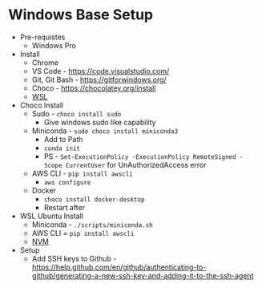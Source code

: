 # Windows Base Setup

* Pre-requistes
  * Windows Pro
* Install
  * Chrome
  * VS Code - https://code.visualstudio.com/
  * Git, Git Bash - https://gitforwindows.org/
  * Choco - https://chocolatey.org/install
  * [WSL](./docs/wsl-setup.md)
* Choco Install
  * Sudo - `choco install sudo` 
    * Give windows sudo like capability
  * Miniconda - `sudo choco install miniconda3`
    * Add to Path 
    * `conda init`
    * PS - `Set-ExecutionPolicy -ExecutionPolicy RemoteSigned -Scope CurrentUser` for UnAuthorizedAccess error
  * AWS CLI - `pip install awscli`
    * `aws configure`
  * Docker
    * `choco install docker-desktop`
    * Restart after
* WSL Ubuntu Install
  * Miniconda - `./scripts/miniconda.sh`
  * AWS CLI = `pip install awscli`
  * [NVM](./docs/nvm-setup.md)
* Setup
  * Add SSH keys to Github - https://help.github.com/en/github/authenticating-to-github/generating-a-new-ssh-key-and-adding-it-to-the-ssh-agent